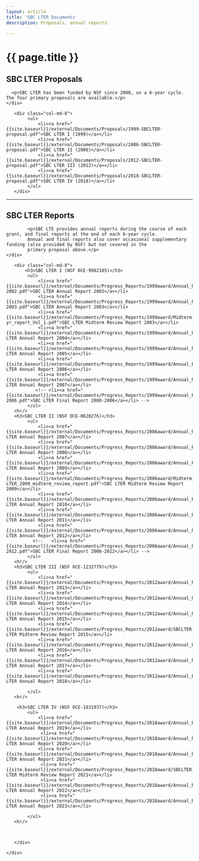 ```yaml
---
layout: article
title: 'SBC LTER Documents'
description: Proposals, annual reports.

---
```

<!-- IMPORTANT NOTE:
How to add a new document
1. Add the document to the external area (someone in the admin group)
  1. Follow the existing naming pattern 
  2. Use project year and calendar year so that they order properly
  3. No spaces in filenames, use underscores instead (spaces in filenames make URL construction more difficult, because they need to be encoded)
add links to documents using an existing document as a template.



--> 
<h1>{{ page.title }} </h1>



<div id="main-container">
<div class="row">
</div>

<div class="row">
    <div class="col-md-4">
     <h2>SBC LTER Proposals</h2>

      <p>SBC LTER has been funded by NSF since 2000, on a 6-year cycle. The four primary proposals are available.</p>
    </div>
    
	   <div class="col-md-8">
            <ul>
                <li><a href="{{site.baseurl}}/external/Documents/Proposals/1999-SBCLTER-proposal.pdf">SBC LTER I (1999)</a></li>
                <li><a href="{{site.baseurl}}/external/Documents/Proposals/2006-SBCLTER-proposal.pdf">SBC LTER II (2006)</a></li>
                <li><a href="{{site.baseurl}}/external/Documents/Proposals/2012-SBCLTER-proposal.pdf">SBC LTER III (2012)</a></li>
                <li><a href="{{site.baseurl}}/external/Documents/Proposals/2018-SBCLTER-proposal.pdf">SBC LTER IV (2018)</a></li>
            </ul>
       </div>

</div>

<hr/>
    
<div class="row">
    <div class="col-md-4">
         <h2>SBC LTER Reports</h2>

            <p>SBC LTE provides annual reports during the course of each grant, and final reports at the end of each 6-year cycle.
            Annual and final reports also cover occasional supplementary funding (also provided by NSF) but not covered in the 
            primary proposal above.</p>
    </div>
        
	   <div class="col-md-8">
           <h3>SBC LTER I (NSF OCE-9982105)</h3>
            <ul>
                <li><a href="{{site.baseurl}}/external/Documents/Progress_Reports/1999award/Annual_Reports/SBCLTER_Annual_Report_2001-2002.pdf">SBC LTER Annual Report 2002</a></li>
                <li><a href="{{site.baseurl}}/external/Documents/Progress_Reports/1999award/Annual_Reports/SBCLTER_Annual_Report_2002-2003.pdf">SBC LTER Annual Report 2003</a></li>
                <li><a href="{{site.baseurl}}/external/Documents/Progress_Reports/1999award/Midterm_Review/SBC_LTER_3-yr_report_Vol_1.pdf">SBC LTER Midterm Review Report 2003</a></li>
                <li><a href="{{site.baseurl}}/external/Documents/Progress_Reports/1999award/Annual_Reports/SBCLTER_Annual_Report_2004.pdf">SBC LTER Annual Report 2004</a></li>
                <li><a href="{{site.baseurl}}/external/Documents/Progress_Reports/1999award/Annual_Reports/SBCLTER_Annual_Report_2005.pdf">SBC LTER Annual Report 2005</a></li>
                <li><a href="{{site.baseurl}}/external/Documents/Progress_Reports/1999award/Annual_Reports/SBCLTER_Annual_Report_2006.pdf">SBC LTER Annual Report 2006</a></li>
                <li><a href="{{site.baseurl}}/external/Documents/Progress_Reports/1999award/Annual_Reports/SBCLTER_Annual_Report_2007.pdf">SBC LTER Annual Report 2007</a></li>
               <!-- <li><a href="{{site.baseurl}}/external/Documents/Progress_Reports/1999award/Annual_Reports/SBCLTER_Final_Report_2000-2006.pdf">SBC LTER Final Report 2000-2006</a></li> -->
            </ul>
       <hr/>           
       <h3>SBC LTER II (NSF OCE-0620276)</h3>
            <ul>
                <li><a href="{{site.baseurl}}/external/Documents/Progress_Reports/2006award/Annual_Reports/SBCLTER_Annual_Report_Year1_2007.pdf">SBC LTER Annual Report 2007</a></li>
                <li><a href="{{site.baseurl}}/external/Documents/Progress_Reports/2006award/Annual_Reports/SBCLTER_Annual_Report_Year2_2008.pdf">SBC LTER Annual Report 2008</a></li>
                <li><a href="{{site.baseurl}}/external/Documents/Progress_Reports/2006award/Annual_Reports/SBCLTER_Annual_Report_Year3_2009.pdf">SBC LTER Annual Report 2009</a></li>
                <li><a href="{{site.baseurl}}/external/Documents/Progress_Reports/2006award/Midterm_Review/SBC-LTER_2009_midterm_review_report.pdf">SBC LTER Midterm Review Report 2009</a></li>
                <li><a href="{{site.baseurl}}/external/Documents/Progress_Reports/2006award/Annual_Reports/SBCLTER_Annual_Report_Year4_2010.pdf">SBC LTER Annual Report 2010</a></li>
                <li><a href="{{site.baseurl}}/external/Documents/Progress_Reports/2006award/Annual_Reports/SBCLTER_Annual_Report_Year5_2011.pdf">SBC LTER Annual Report 2011</a></li>
                <li><a href="{{site.baseurl}}/external/Documents/Progress_Reports/2006award/Annual_Reports/SBCLTER_Annual_Report_Year6_2012.pdf">SBC LTER Annual Report 2012</a></li>
              <!--   <li><a href="{{site.baseurl}}/external/Documents/Progress_Reports/2006award/Annual_Reports/SBCLTER_Final_Report_2006-2012.pdf">SBC LTER Final Report 2006-2012</a></li> -->
            </ul>
       <hr/>       
       <h3>SBC LTER III (NSF OCE-1232779)</h3>
            <ul>
                <li><a href="{{site.baseurl}}/external/Documents/Progress_Reports/2012award/Annual_Reports/SBCLTER_Annual_Report_Year1_2013.pdf">SBC LTER Annual Report 2013</a></li>
                <li><a href="{{site.baseurl}}/external/Documents/Progress_Reports/2012award/Annual_Reports/SBCLTER_Annual_Report_Year2_2014.pdf">SBC LTER Annual Report 2014</a></li>
                <li><a href="{{site.baseurl}}/external/Documents/Progress_Reports/2012award/Annual_Reports/SBCLTER_Annual_Report_Year3_2015.pdf">SBC LTER Annual Report 2015</a></li>
                <li><a href="{{site.baseurl}}/external/Documents/Progress_Reports/2012award/SBCLTER_2015_midterm_review_report.pdf">SBC LTER Midterm Review Report 2015</a></li>
                <li><a href="{{site.baseurl}}/external/Documents/Progress_Reports/2012award/Annual_Reports/SBCLTER_Annual_Report_Year4_2016.pdf">SBC LTER Annual Report 2016</a></li>
                <li><a href="{{site.baseurl}}/external/Documents/Progress_Reports/2012award/Annual_Reports/SBCLTER_Annual_Report_Year5_2017.pdf">SBC LTER Annual Report 2017</a></li>
                <li><a href="{{site.baseurl}}/external/Documents/Progress_Reports/2012award/Annual_Reports/SBCLTER_Annual_Report_Year6_2018.pdf">SBC LTER Annual Report 2018</a></li>

<!--   <li><a href="{{site.baseurl}}/external/Documents/Progress_Reports/2012award/Annual_Reports/SBCLTER_Final_Report_2012-2018.pdf">SBC LTER Final Report 2013-2018</a></li> -->
            </ul>
       <hr/>       
               
        <h3>SBC LTER IV (NSF OCE-1831937)</h3>
            <ul>
                <li><a href="{{site.baseurl}}/external/Documents/Progress_Reports/2018award/Annual_Reports/SBCLTER_Annual_Report_Year1_2019.pdf">SBC LTER Annual Report 2019</a></li>
                 <li><a href="{{site.baseurl}}/external/Documents/Progress_Reports/2018award/Annual_Reports/SBCLTER_Annual_Report_Year2_2020.pdf">SBC LTER Annual Report 2020</a></li>
                <li><a href="{{site.baseurl}}/external/Documents/Progress_Reports/2018award/Annual_Reports/SBCLTER_Annual_Report_Year3_2021.pdf">SBC LTER Annual Report 2021</a></li>
                 <li><a href="{{site.baseurl}}/external/Documents/Progress_Reports/2018award/SBCLTER_2021_midterm_review_report.pdf">SBC LTER Midterm Review Report 2021</a></li>
                 <li><a href="{{site.baseurl}}/external/Documents/Progress_Reports/2018award/Annual_Reports/SBCLTER_Annual_Report_Year4_2022.pdf">SBC LTER Annual Report 2022</a></li>
                 <li><a href="{{site.baseurl}}/external/Documents/Progress_Reports/2018award/Annual_Reports/SBCLTER_Annual_Report_Year5_2023.pdf">SBC LTER Annual Report 2023</a></li>

            </ul>
       <hr/>   
                      
                             
                                           
       </div>


</div>    
     
    </div>